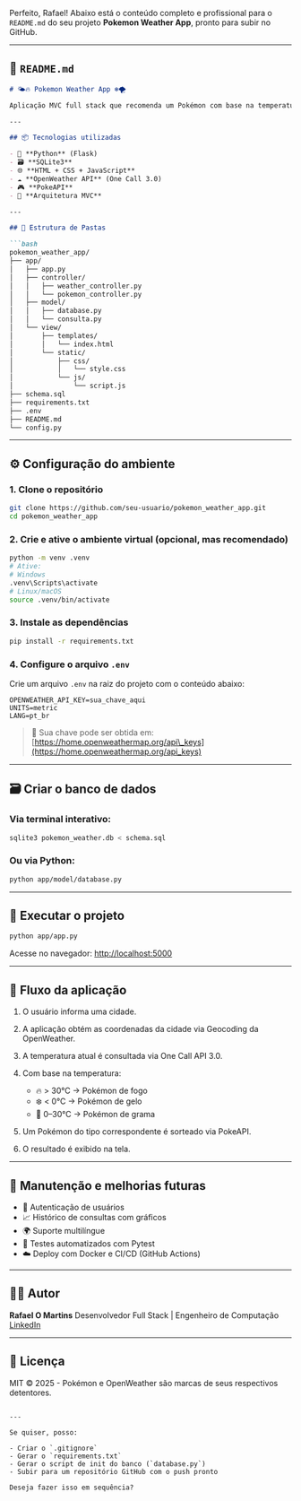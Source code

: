 Perfeito, Rafael! Abaixo está o conteúdo completo e profissional para o `README.md` do seu projeto **Pokemon Weather App**, pronto para subir no GitHub.

---

## 📄 `README.md`

````markdown
# 🌤️🔥 Pokemon Weather App ❄️🌪️

Aplicação MVC full stack que recomenda um Pokémon com base na temperatura atual da cidade informada, utilizando a API One Call 3.0 da OpenWeather e a PokeAPI.

---

## 📦 Tecnologias utilizadas

- 🐍 **Python** (Flask)
- 🗃️ **SQLite3**
- 🌐 **HTML + CSS + JavaScript**
- ☁️ **OpenWeather API** (One Call 3.0)
- 🎮 **PokeAPI**
- 📁 **Arquitetura MVC**

---

## 📂 Estrutura de Pastas

```bash
pokemon_weather_app/
├── app/
│   ├── app.py
│   ├── controller/
│   │   ├── weather_controller.py
│   │   └── pokemon_controller.py
│   ├── model/
│   │   ├── database.py
│   │   └── consulta.py
│   └── view/
│       ├── templates/
│       │   └── index.html
│       └── static/
│           ├── css/
│           │   └── style.css
│           └── js/
│               └── script.js
├── schema.sql
├── requirements.txt
├── .env
├── README.md
└── config.py
````

---

## ⚙️ Configuração do ambiente

### 1. Clone o repositório

```bash
git clone https://github.com/seu-usuario/pokemon_weather_app.git
cd pokemon_weather_app
```

### 2. Crie e ative o ambiente virtual (opcional, mas recomendado)

```bash
python -m venv .venv
# Ative:
# Windows
.venv\Scripts\activate
# Linux/macOS
source .venv/bin/activate
```

### 3. Instale as dependências

```bash
pip install -r requirements.txt
```

### 4. Configure o arquivo `.env`

Crie um arquivo `.env` na raiz do projeto com o conteúdo abaixo:

```env
OPENWEATHER_API_KEY=sua_chave_aqui
UNITS=metric
LANG=pt_br
```

> 🔐 Sua chave pode ser obtida em: [https://home.openweathermap.org/api\_keys](https://home.openweathermap.org/api_keys)

---

## 🗃️ Criar o banco de dados

### Via terminal interativo:

```bash
sqlite3 pokemon_weather.db < schema.sql
```

### Ou via Python:

```bash
python app/model/database.py
```

---

## 🚀 Executar o projeto

```bash
python app/app.py
```

Acesse no navegador: [http://localhost:5000](http://localhost:5000)

---

## 🔄 Fluxo da aplicação

1. O usuário informa uma cidade.
2. A aplicação obtém as coordenadas da cidade via Geocoding da OpenWeather.
3. A temperatura atual é consultada via One Call API 3.0.
4. Com base na temperatura:

   * 🔥 > 30°C → Pokémon de fogo
   * ❄️ < 0°C → Pokémon de gelo
   * 🌱 0–30°C → Pokémon de grama
5. Um Pokémon do tipo correspondente é sorteado via PokeAPI.
6. O resultado é exibido na tela.

---

## 🧠 Manutenção e melhorias futuras

* 🔐 Autenticação de usuários
* 📈 Histórico de consultas com gráficos
* 🌍 Suporte multilíngue
* 🧪 Testes automatizados com Pytest
* ☁️ Deploy com Docker e CI/CD (GitHub Actions)

---

## 🧑‍💻 Autor

**Rafael O Martins**
Desenvolvedor Full Stack | Engenheiro de Computação
[LinkedIn](https://www.linkedin.com/in/rafaelomartins)

---

## 📝 Licença

MIT © 2025 - Pokémon e OpenWeather são marcas de seus respectivos detentores.

```

---

Se quiser, posso:

- Criar o `.gitignore`
- Gerar o `requirements.txt`
- Gerar o script de init do banco (`database.py`)
- Subir para um repositório GitHub com o push pronto

Deseja fazer isso em sequência?
```
